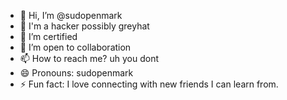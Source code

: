 - 👋 Hi, I’m @sudopenmark
- 👀 I'm a hacker possibly greyhat
- 🌱 I’m certified 
- 💞️ I’m open to collaboration
- 📫 How to reach me? uh you dont 
- 😄 Pronouns: sudopenmark
- ⚡ Fun fact: I love connecting with new friends I can learn from.

<!---
sudopenmark/sudopenmark is a ✨ special ✨ repository because its `README.md` (this file) appears on your GitHub profile.
You can click the Preview link to take a look at your changes.
--->
